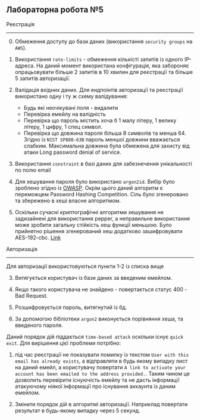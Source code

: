 Лабораторна робота №5
--

Реєстрація
-- --
0. Обмеження доступу до бази даних (використання `security groups` на `AWS`).

1. Використання `rate-limits` - обмеження кількісті запитів із одного IP-адреса. 
   На даний момент використана конфігурація, яка забороняє опрацьовувати більше 2 запитів в 10 хвилин для реєстрації та більше 5 запитів авторизації.
   
2. Валідація вхідних даних. Для ендпоінтів авторизації та реєстрації використано одну і ту ж схему валідування:
    
    - Будь які неочікувані поля - видалити
    - Перевірка емейлу на валідність
    - Перевірка що пароль містить хоча б 1 малу літеру, 1 велику літеру, 1 цифру, 1 спец символ.
    - Перевірка що довжина пароля більша 8 символів та менша 64. Згідно із `NIST SP800-63B` пароль меншої довжини вважається слабким. Максимальна довжина була обмежена для захисту від атаки Long password denial of service.
    
3. Використання `constraint` в базі даних для забезнечення унікальності по полю email

4. Для хешування пароля було використано `argon2id`. Вибір було зроблено згідно із [OWASP](https://cheatsheetseries.owasp.org/cheatsheets/Password_Storage_Cheat_Sheet.html#argon2id). Окрім цього даний алгоритм є переможцем  Password Hashing Competition.
Сіль було згенеровано та збережено в хеші власне алгоритмом.
   
5. Оскільки сучасні криптографічні алгоритми хешування не задизайнені для використання pepper, 
   а неправильне використання може зробити загальну стійкість хеш функції меньшою.
   Було прийнятно рішення згенерований хеш додатково зашифровувати AES-192-cbc.
   [Link](https://stackoverflow.com/questions/16891729/best-practices-salting-peppering-passwords#:~:text=your%20own%20crypto...-,The%20Better%20Way,-So%2C%20out%20of)
   

Авторизація
-- --

Для авторизації використовуються пункти 1-2 із списка вище

3. Витягується користувач із бази даних за введеним емейлом.

4. Якщо такого користувача не знайдено - повертається статус 400 - Bad Request. 

5. Розшифровується пароль, витягнутий із бд.

6. За допомогою бібліотеки `argon2` виконується порівняння хеша, та введеного пароля.

Даний порядок дій піддається `time-based attack` оскільки існує `quick exit`. Для вирішення цієї проблеми потрібно: 

1. під час реєстрації не показувати помилку із текстом `User with this email has already exists`, а відправляти в будь якому випадку лист на даний емейл, а користувачу повертати `A link to activate your account has been emailed to the address provided.`. Таким чином це дозволить перевірити існуючість емейлу та не дасть інформації атакуючому ніякої інформації про існування аккаунта із даним емейлом.

2. Змінити порядок дій в алгоритмі авторизації. Наприклад повертати результат в будь-якому випадку через 5 секунд.
